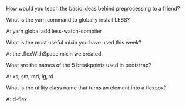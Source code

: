 How would you teach the basic ideas behind preprocessing to a friend? 




What is the yarn command to globally install LESS?

A: yarn global add less-watch-compiler

What is the most useful mixin you have used this week?

A: the .flexWithSpace mixin we created.


What are the names of the 5 breakpoints used in bootstrap?

A: xs, sm, md, lg, xl 

What is the utility class name that turns an element into a flexbox?

A: d-flex